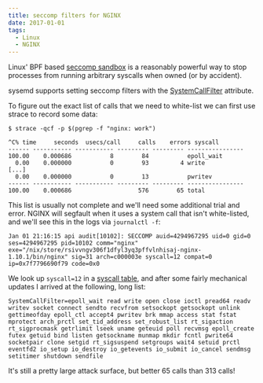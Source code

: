 ```yaml
---
title: seccomp filters for NGINX
date: 2017-01-01
tags:
  - Linux
  - NGINX
---
```


Linux' BPF based [seccomp sandbox](https://en.wikipedia.org/wiki/Seccomp) is a reasonably powerful way to stop processes from running arbitrary syscalls when owned (or by accident).

sysemd supports setting seccomp filters with the [SystemCallFilter](https://www.freedesktop.org/software/systemd/man/systemd.exec.html#SystemCallFilter=) attribute.

To figure out the exact list of calls that we need to white-list we can first use strace to record some data:


<pre><code class="bash">$ strace -qcf -p $(pgrep -f "nginx: work")

^C% time     seconds  usecs/call     calls    errors syscall
------ ----------- ----------- --------- --------- ----------------
100.00    0.000686           8        84           epoll_wait
  0.00    0.000000           0        93         4 write
[...]
  0.00    0.000000           0        13           pwritev
------ ----------- ----------- --------- --------- ----------------
100.00    0.000686                   576        65 total
</code></pre>

This list is usually not complete and we'll need some additional trial and error. NGINX will segfault when it uses a system call that isn't white-listed, and we'll see this in the logs via `journalctl -f`:

<pre><code class="bash">Jan 01 21:16:15 api audit[10102]: SECCOMP auid=4294967295 uid=0 gid=0 ses=4294967295 pid=10102 comm="nginx" exe="/nix/store/rsivvngv306f1dfyl3yq3pffvlnhisaj-nginx-1.10.1/bin/nginx" sig=31 arch=c000003e syscall=12 compat=0 ip=0x7f7796690f79 code=0x0
</code></pre>

We look up `syscall=12` in a [syscall table](https://filippo.io/linux-syscall-table/), and after some fairly mechanical updates I arrived at the following, long list:

<pre><code class="bash">SystemCallFilter=epoll_wait read write open close ioctl pread64 readv writev socket connect sendto recvfrom setsockopt getsockopt unlink gettimeofday epoll_ctl accept4 pwritev brk mmap access stat fstat mprotect arch_prctl set_tid_address set_robust_list rt_sigaction rt_sigprocmask getrlimit lseek uname geteuid poll recvmsg epoll_create futex getuid bind listen getsockname munmap mkdir fcntl pwrite64 socketpair clone setgid rt_sigsuspend setgroups wait4 setuid prctl eventfd2 io_setup io_destroy io_getevents io_submit io_cancel sendmsg setitimer shutdown sendfile
</code></pre>

It's still a pretty large attack surface, but better 65 calls than 313 calls!
